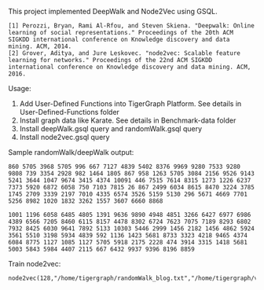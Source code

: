 This project implemented DeepWalk and Node2Vec using GSQL.
```
[1] Perozzi, Bryan, Rami Al-Rfou, and Steven Skiena. "Deepwalk: Online learning of social representations." Proceedings of the 20th ACM SIGKDD international conference on Knowledge discovery and data mining. ACM, 2014.
[2] Grover, Aditya, and Jure Leskovec. "node2vec: Scalable feature learning for networks." Proceedings of the 22nd ACM SIGKDD international conference on Knowledge discovery and data mining. ACM, 2016.
```


Usage:
1. Add User-Defined Functions into TigerGraph Platform. See details in User-Defined-Functions folder 
2. Install graph data like Karate. See details in Benchmark-data folder
3. Install deepWalk.gsql query and randomWalk.gsql query
4. Install node2vec.gsql query

Sample randomWalk/deepWalk output:

```
860 5705 3968 5705 996 667 7127 4839 5402 8376 9969 9280 7533 9280 9808 739 3354 2928 982 1464 1805 867 958 1263 5705 3084 2156 9526 9143 5241 3644 1047 9674 3415 4374 10091 446 7515 7614 8315 1273 1226 6237 7373 5920 6872 6058 750 7103 7815 26 867 2499 6034 8615 8470 3224 3785 1745 2709 3339 2197 7010 4335 6574 3526 5159 5130 296 5671 4669 7701 5256 8982 1020 1832 3262 1557 3607 6660 8868 

1001 1196 6058 6485 4805 1391 9636 9890 4948 4851 3266 6427 6977 6986 4389 6566 7205 8460 6115 8157 4478 8302 6724 7623 7075 7189 8293 6802 7932 8425 6030 9641 7892 5133 10303 5446 2999 1456 2182 1456 4862 5924 3561 5510 3198 5934 4839 592 1136 1423 5681 8733 3323 4218 9465 4374 6084 8775 1127 1085 1127 5705 5918 2175 2228 474 3914 3315 1418 5681 5003 5843 5984 4407 2115 667 6432 9937 9396 8196 8859 
```

Train node2vec:
```
node2vec(128,"/home/tigergraph/randomWalk_blog.txt","/home/tigergraph/vectors_randomWalk_blog.txt");
```


